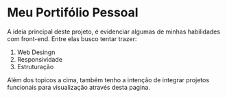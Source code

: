 # Meu Portifólio Pessoal

A ideia principal deste projeto, é evidenciar algumas de minhas habilidades com front-end.
Entre elas busco tentar trazer:

1. Web Desingn
2. Responsividade
3. Estruturação

Além dos topicos a cima, também tenho a intenção de integrar projetos funcionais para visualização através desta pagina.